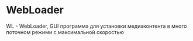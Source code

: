 # WebLoader
WL - WebLoader, GUI программа для установки медиаконтента в много поточном режими с максимальной скоростью
